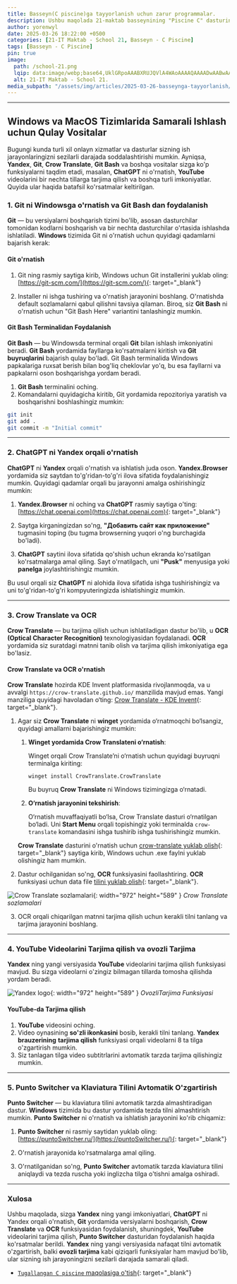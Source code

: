 ```yaml
---
title: Basseyn(С piscine)ga tayyorlanish uchun zarur programmalar.
description: Ushbu maqolada 21-maktab basseynining "Piscine C" dasturining birinchi bosqichiga tayyorlanish uchun mo‘ljallangan, bajarilgan va izohlangan vazifalarning turli versiyalari taqdim etilgan.
author: yorenwyl
date: 2025-03-26 18:22:00 +0500
categories: [21-IT Maktab - School 21, Basseyn - C Piscine]
tags: [Basseyn - C Piscine]
pin: true
image:
  path: /school-21.png
  lqip: data:image/webp;base64,UklGRpoAAABXRUJQVlA4WAoAAAAQAAAADwAABwAAQUxQSDIAAAARL0AmbZurmr57yyIiqE8oiG0bejIYEQTgqiDA9vqnsUSI6H+oAERp2HZ65qP/VIAWAFZQOCBCAAAA8AEAnQEqEAAIAAVAfCWkAALp8sF8rgRgAP7o9FDvMCkMde9PK7euH5M1m6VWoDXf2FkP3BqV0ZYbO6NA/VFIAAAA
  alt: 21-IT Maktab - School 21.
media_subpath: "/assets/img/articles/2025-03-26-basseynga-tayyorlanish/"
---
```


---

## **Windows va MacOS Tizimlarida Samarali Ishlash uchun Qulay Vositalar**

Bugungi kunda turli xil onlayn xizmatlar va dasturlar sizning ish jarayonlaringizni sezilarli darajada soddalashtirishi mumkin. Ayniqsa, **Yandex**, **Git**, **Crow Translate**, **Git Bash** va boshqa vositalar sizga ko'p funksiyalarni taqdim etadi, masalan, **ChatGPT** ni o'rnatish, **YouTube** videolarini bir nechta tillarga tarjima qilish va boshqa turli imkoniyatlar. Quyida ular haqida batafsil ko'rsatmalar keltirilgan.

### **1. Git ni Windowsga o'rnatish va Git Bash dan foydalanish**

**Git** — bu versiyalarni boshqarish tizimi bo'lib, asosan dasturchilar tomonidan kodlarni boshqarish va bir nechta dasturchilar o'rtasida ishlashda ishlatiladi. **Windows** tizimida Git ni o'rnatish uchun quyidagi qadamlarni bajarish kerak:

#### **Git o'rnatish**

1. Git ning rasmiy saytiga kirib, Windows uchun Git installerini yuklab oling:  
   [https://git-scm.com/](https://git-scm.com/){: target="_blank"}
   
2. Installer ni ishga tushiring va o'rnatish jarayonini boshlang. O'rnatishda default sozlamalarni qabul qilishni tavsiya qilaman. Biroq, siz **Git Bash** ni o'rnatish uchun "Git Bash Here" variantini tanlashingiz mumkin.

#### **Git Bash Terminalidan Foydalanish**

**Git Bash** — bu Windowsda terminal orqali **Git** bilan ishlash imkoniyatini beradi. **Git Bash** yordamida fayllarga ko'rsatmalarni kiritish va **Git buyruqlarini** bajarish qulay bo'ladi. Git Bash terminalida Windows papkalariga ruxsat berish bilan bog'liq cheklovlar yo'q, bu esa fayllarni va papkalarni oson boshqarishga yordam beradi.

1. **Git Bash** terminalini oching.
2. Komandalarni quyidagicha kiritib, Git yordamida repozitoriya yaratish va boshqarishni boshlashingiz mumkin:

```bash
git init
git add .
git commit -m "Initial commit"
```

---

### **2. ChatGPT ni Yandex orqali o'rnatish**

**ChatGPT** ni **Yandex** orqali o'rnatish va ishlatish juda oson. **Yandex.Browser** yordamida siz saytdan to'g'ridan-to'g'ri ilova sifatida foydalanishingiz mumkin. Quyidagi qadamlar orqali bu jarayonni amalga oshirishingiz mumkin:

1. **Yandex.Browser** ni oching va **ChatGPT** rasmiy saytiga o'ting:  
   [https://chat.openai.com](https://chat.openai.com){: target="_blank"}

2. Saytga kirganingizdan so'ng, **"Добавить сайт как приложение"** tugmasini toping (bu tugma browserning yuqori o'ng burchagida bo'ladi).

3. **ChatGPT** saytini ilova sifatida qo'shish uchun ekranda ko'rsatilgan ko'rsatmalarga amal qiling. Sayt o'rnatilgach, uni **"Pusk"** menyusiga yoki **panelga** joylashtirishingiz mumkin.

Bu usul orqali siz **ChatGPT** ni alohida ilova sifatida ishga tushirishingiz va uni to'g'ridan-to'g'ri kompyuteringizda ishlatishingiz mumkin.

---

### **3. Crow Translate va OCR**

**Crow Translate** — bu tarjima qilish uchun ishlatiladigan dastur bo'lib, u **OCR (Optical Character Recognition)** texnologiyasidan foydalanadi. **OCR** yordamida siz suratdagi matnni tanib olish va tarjima qilish imkoniyatiga ega bo'lasiz.

#### **Crow Translate va OCR o'rnatish**

**Crow Translate** hozirda KDE Invent platformasida rivojlanmoqda, va u avvalgi `https://crow-translate.github.io/` manzilida mavjud emas. Yangi manziliga quyidagi havoladan o‘ting: [Crow Translate - KDE Invent](https://invent.kde.org/office/crow-translate){: target="_blank"}.

1. Agar siz **Crow Translate** ni **winget** yordamida o‘rnatmoqchi bo‘lsangiz, quyidagi amallarni bajarishingiz mumkin:

   1. **Winget yordamida Crow Translateni o‘rnatish**:
      
      Winget orqali Crow Translate’ni o‘rnatish uchun quyidagi buyruqni terminalga kiriting:

      ```Command Prompt
      winget install CrowTranslate.CrowTranslate
      ```

      Bu buyruq **Crow Translate** ni Windows tizimingizga o‘rnatadi.

   2. **O‘rnatish jarayonini tekshirish**:
      
      O‘rnatish muvaffaqiyatli bo‘lsa, Crow Translate dasturi o‘rnatilgan bo‘ladi. Uni **Start Menu** orqali topishingiz yoki terminalda `crow-translate` komandasini ishga tushirib ishga tushirishingiz mumkin.

   **Crow Translate** dasturini o'rnatish uchun [crow-translate yuklab olish](https://github.com/crow-translate/crow-translate/releases){: target="_blank"} saytiga kirib, Windows uchun .exe faylni yuklab olishingiz ham mumkin.
   
2. Dastur ochilganidan so'ng, **OCR** funksiyasini faollashtiring. **OCR** funksiyasi uchun data file [tilini yuklab olish](https://github.com/tesseract-ocr/tessdata){: target="_blank"}.

![Crow Translate sozlamalari](crow-translate.png){: width="972" height="589" }
_Crow Translate sozlamalari_

3. OCR orqali chiqarilgan matnni tarjima qilish uchun kerakli tilni tanlang va tarjima jarayonini boshlang.

---

### **4. YouTube Videolarini Tarjima qilish va ovozli Tarjima**

**Yandex** ning yangi versiyasida **YouTube** videolarini tarjima qilish funksiyasi mavjud. Bu sizga videolarni o'zingiz bilmagan tillarda tomosha qilishda yordam beradi.

![Yandex logo](yandex.jpg){: width="972" height="589" }
_OvozliTarjima Funksiyasi_


#### **YouTube-da Tarjima qilish**

1. **YouTube** videosini oching.
2. Video oynasining **so'zli ikonkasini** bosib, kerakli tilni tanlang. **Yandex brauzerining** **tarjima qilish** funksiyasi orqali videolarni 8 ta tilga o'zgartirish mumkin.
3. Siz tanlagan tilga video subtitrlarini avtomatik tarzda tarjima qilishingiz mumkin.

---

### **5. Punto Switcher va Klaviatura Tilini Avtomatik O'zgartirish**

**Punto Switcher** — bu klaviatura tilini avtomatik tarzda almashtiradigan dastur. **Windows** tizimida bu dastur yordamida tezda tilni almashtirish mumkin. **Punto Switcher** ni o'rnatish va ishlatish jarayonini ko'rib chiqamiz:

1. **Punto Switcher** ni rasmiy saytidan yuklab oling:  
   [https://puntoSwitcher.ru/](https://puntoSwitcher.ru/){: target="_blank"}
   
2. O'rnatish jarayonida ko'rsatmalarga amal qiling.

3. O'rnatilganidan so'ng, **Punto Switcher** avtomatik tarzda klaviatura tilini aniqlaydi va tezda ruscha yoki inglizcha tilga o'tishni amalga oshiradi.

---

### **Xulosa**

Ushbu maqolada, sizga **Yandex** ning yangi imkoniyatlari, **ChatGPT** ni Yandex orqali o'rnatish, **Git** yordamida versiyalarni boshqarish, **Crow Translate** va **OCR** funksiyasidan foydalanish, shuningdek, **YouTube** videolarini tarjima qilish, **Punto Switcher** dasturidan foydalanish haqida ko'rsatmalar berildi. **Yandex** ning yangi versiyasida nafaqat tilni avtomatik o'zgartirish, balki **ovozli tarjima** kabi qiziqarli funksiyalar ham mavjud bo'lib, ular sizning ish jarayoningizni sezilarli darajada samarali qiladi.

- [`Tugallangan С piscine` maqolasiga o'tish](../tugallangan-c-piscine/){: target="_blank"}